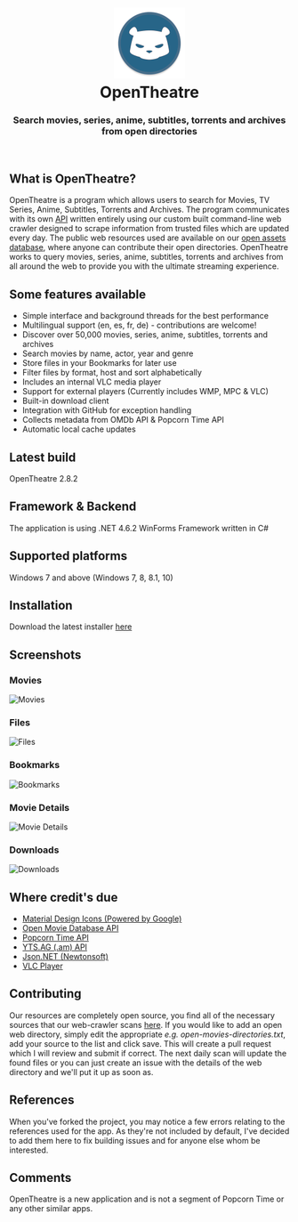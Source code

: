 <h1 align="center">
  <img src="/opentheatre/Resources/opentheatre-logo.png" height="128" width="128" alt="Logo" />
  <br />
  OpenTheatre
</h1>

<h3 align="center">Search movies, series, anime, subtitles, torrents and archives from open directories</h3>
<div align="center">
</div>
<br />

## What is OpenTheatre?
OpenTheatre is a program which allows users to search for Movies, TV Series, Anime, Subtitles, Torrents and Archives. The program communicates with its own [API](https://dropbox.com/sh/bqb14ty282xm9xi/AACeniqYjhq2auw3KU3oNW2Fa?dl=0) written entirely using our custom built command-line web crawler designed to scrape information from trusted files which are updated every day. The public web resources used are available on our [open assets database](https://github.com/invu/opentheatre-app/tree/master/assets), where anyone can contribute their open directories. OpenTheatre works to query movies, series, anime, subtitles, torrents and archives from all around the web to provide you with the ultimate streaming experience.

## Some features available
- Simple interface and background threads for the best performance
- Multilingual support (en, es, fr, de) - contributions are welcome!
- Discover over 50,000 movies, series, anime, subtitles, torrents and archives
- Search movies by name, actor, year and genre
- Store files in your Bookmarks for later use
- Filter files by format, host and sort alphabetically
- Includes an internal VLC media player 
- Support for external players (Currently includes WMP, MPC & VLC)
- Built-in download client
- Integration with GitHub for exception handling
- Collects metadata from OMDb API & Popcorn Time API
- Automatic local cache updates

## Latest build
OpenTheatre 2.8.2

## Framework & Backend
The application is using .NET 4.6.2 WinForms Framework written in C#

## Supported platforms
Windows 7 and above (Windows 7, 8, 8.1, 10)

## Installation
Download the latest installer [here](https://github.com/invu/opentheatre-app/releases/download/0.2.8.2/OpenTheatreInstaller.exe)

## Screenshots
### Movies
![Movies](https://raw.githubusercontent.com/invu/opentheatre-app/master/screenshots/movies.png)

### Files
![Files](https://raw.githubusercontent.com/invu/opentheatre-app/master/screenshots/files.png)

### Bookmarks
![Bookmarks](https://raw.githubusercontent.com/invu/opentheatre-app/master/screenshots/bookmarks.png)

### Movie Details
![Movie Details](https://raw.githubusercontent.com/invu/opentheatre-app/master/screenshots/movie%20details.png)

### Downloads
![Downloads](https://raw.githubusercontent.com/invu/opentheatre-app/master/screenshots/downloads.png)

## Where credit's due
- [Material Design Icons (Powered by Google)](https://materialdesignicons.com/)
- [Open Movie Database API](https://omdbapi.com)
- [Popcorn Time API](https://popcorntime.sh/)
- [YTS.AG (.am) API](https://yts.am/)
- [Json.NET (Newtonsoft)](https://www.newtonsoft.com/json)
- [VLC Player](https://www.videolan.org/vlc/)

## Contributing
Our resources are completely open source, you find all of the necessary sources that our web-crawler scans [here](https://github.com/invu/opentheatre/assets/). If you would like to add an open web directory, simply edit the appropriate *e.g. open-movies-directories.txt*, add your source to the list and click save. This will create a pull request which I will review and submit if correct. The next daily scan will update the found files or you can just create an issue with the details of the web directory and we'll put it up as soon as.

## References
When you've forked the project, you may notice a few errors relating to the references used for the app. As they're not included by default, I've decided to add them here to fix building issues and for anyone else whom be interested.

## Comments
OpenTheatre is a new application and is not a segment of Popcorn Time or any other similar apps.
